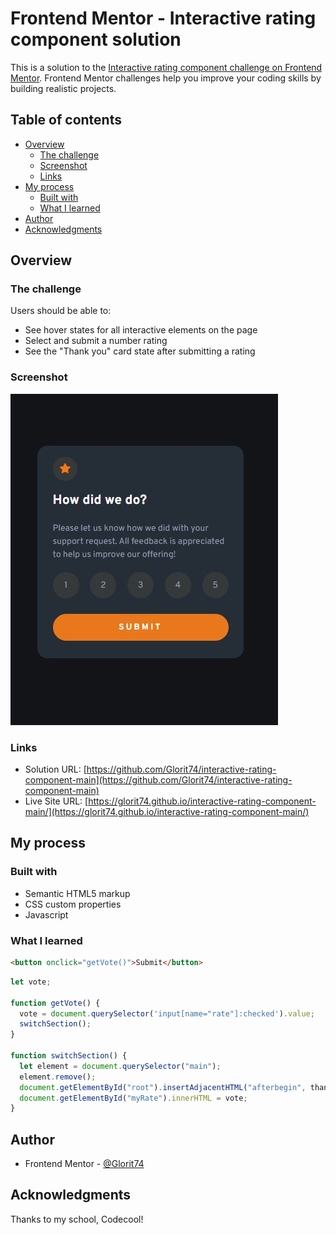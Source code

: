 # Frontend Mentor - Interactive rating component solution

This is a solution to the [Interactive rating component challenge on Frontend Mentor](https://www.frontendmentor.io/challenges/interactive-rating-component-koxpeBUmI). Frontend Mentor challenges help you improve your coding skills by building realistic projects.

## Table of contents

- [Overview](#overview)
  - [The challenge](#the-challenge)
  - [Screenshot](#screenshot)
  - [Links](#links)
- [My process](#my-process)
  - [Built with](#built-with)
  - [What I learned](#what-i-learned)
- [Author](#author)
- [Acknowledgments](#acknowledgments)

## Overview

### The challenge

Users should be able to:

- See hover states for all interactive elements on the page
- Select and submit a number rating
- See the "Thank you" card state after submitting a rating

### Screenshot

![](images/screenshot.JPG)

### Links

- Solution URL: [https://github.com/Glorit74/interactive-rating-component-main](https://github.com/Glorit74/interactive-rating-component-main)
- Live Site URL: [https://glorit74.github.io/interactive-rating-component-main/](https://glorit74.github.io/interactive-rating-component-main/)

## My process

### Built with

- Semantic HTML5 markup
- CSS custom properties
- Javascript

### What I learned

```html
<button onclick="getVote()">Submit</button>
```

```js
let vote;

function getVote() {
  vote = document.querySelector('input[name="rate"]:checked').value;
  switchSection();
}

function switchSection() {
  let element = document.querySelector("main");
  element.remove();
  document.getElementById("root").insertAdjacentHTML("afterbegin", thankHTML);
  document.getElementById("myRate").innerHTML = vote;
}
```

## Author

- Frontend Mentor - [@Glorit74](https://www.frontendmentor.io/profile/Glorit74)

## Acknowledgments

Thanks to my school, Codecool!
